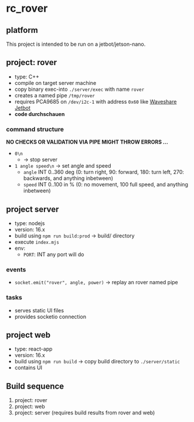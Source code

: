 # rc_rover

## platform

This project is intended to be run on a jetbot/jetson-nano.

## project: rover

* type: C++
* compile on target server machine
* copy binary exec-into `./server/exec` with name `rover`
* creates a named pipe `/tmp/rover`
* requires PCA9685 on `/dev/i2c-1` with address `0x60` like [Waveshare Jetbot](https://www.waveshare.com/wiki/JetBot_AI_Kit)
* __code durchschauen__

### command structure

__NO CHECKS OR VALIDATION VIA PIPE MIGHT THROW ERRORS ...__

* `0\n`
  * -> stop server
* `1 angle speed\n` -> set angle and speed 
  * `angle` INT 0..360 deg (0: turn right, 90: forward, 180: turn left, 270: backwards, and anything inbetween)
  * `speed` INT 0..100 in % (0: no movement, 100 full speed, and anything inbetween)

## project server

* type: nodejs
* version: 16.x
* build using `npm run build:prod` -> build/ directory
* execute `index.mjs`
* env:
  * `PORT`: INT any port will do

### events 
  * `socket.emit("rover", angle, power)` -> replay an rover named pipe

### tasks

* serves static UI files
* provides socketio connection

## project web

* type: react-app
* version: 16.x
* build using `npm run build` -> copy build directory to `./server/static`
* contains UI

## Build sequence

1. project: rover
2. project: web
3. project: server (requires build results from rover and web)

